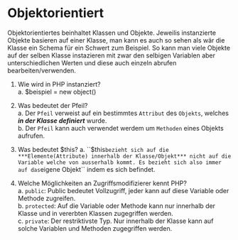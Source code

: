 # Objektorientiert

Objektorientiertes beinhaltet Klassen und Objekte. Jeweilis instanzierte Objekte basieren auf einer Klasse, man kann es auch so sehen als wär die Klasse ein Schema für ein Schwert zum Beispiel. So kann man viele Objekte auf der selben Klasse instazieren mit zwar den selbigen Variablen aber unterschiedlichen Werten und diese auch einzeln abrufen bearbeiten/verwenden.

1. Wie wird in PHP instanziert?  
   a. $beispiel = new object()
  
2. Was bedeutet der Pfeil?  
   a. Der ``Pfeil`` verweist auf ein bestimmtes ``Attribut`` des ``Objekts``, welches ***in der Klasse definiert*** wurde.  
   b. Der ``Pfeil`` kann auch verwendet werdem um ``Methoden`` eines Objekts aufrufen.  
  
3. Was bedeutet $this?  
   a. ``$this`` bezieht sich auf die ***Elemente(Attribute) innerhalb der Klasse/Objekt*** nicht auf die Variable welche von ausserhalb kommt. Es bezieht sich also immer auf das ``eigene Objekt`` indem es sich befindet.

4. Welche Möglichkeiten an Zugriffsmodifizierer kennt PHP?  
   a. ``public``: Public bedeutet Vollzugriff, jeder kann auf diese Variable oder Methode zugreifen.  
   b. ``protected``: Auf die Variable oder Methode kann nur innerhalb der Klasse und in vererbten Klassen zugegriffen werden.  
   c. ``private``: Der restriktivste Typ. Nur innerhalb der Klasse kann auf solche Variablen und Methoden zugegriffen werden.  
